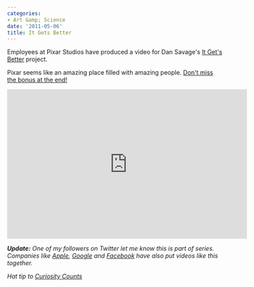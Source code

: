 ```yaml
---
categories:
- Art &amp; Science
date: '2011-05-06'
title: It Gets Better
---
```


Employees at Pixar Studios have produced a video for Dan Savage's <a href="http://www.itgetsbetter.org/">It Get's Better</a> project.

Pixar seems like an amazing place filled with amazing people. <a href="https://www.youtube.com/watch?v=BeZiF_BJ3ss">Don't miss the bonus at the end!</a>

<p align="center"><iframe width="560" height="349" src="https://www.youtube.com/embed/BeZiF_BJ3ss?rel=0" frameborder="0" allowfullscreen></iframe></p>

<em><strong>Update:</strong> One of my followers on Twitter let me know this is part of series. Companies like <a href="https://www.youtube.com/watch?v=iWYqsaJk_U8">Apple</a>, <a href="https://www.youtube.com/watch?v=pYLs4NCgvNU">Google</a> and <a href="https://www.youtube.com/watch?v=iPg02qjL40g">Facebook</a> have also put videos like this together.</em>

<em>Hat tip to <a href="http://curiositycounts.com/post/5186860483/love-pixar-the-animation-powerhouse-joins-dan">Curiosity Counts</a></em>